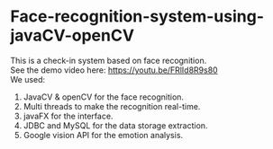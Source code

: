 # Face-recognition-system-using-javaCV-openCV
This is a check-in system based on face recognition.   
See the demo video here:  https://youtu.be/FRlId8R9s80  
We used:   
1. JavaCV & openCV for the face recognition.   
2. Multi threads to make the recognition real-time.   
3. javaFX for the interface.   
4. JDBC and MySQL for the data storage extraction.   
5. Google vision API for the emotion analysis.  
